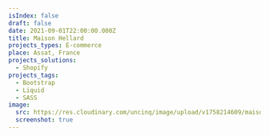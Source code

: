 ```yaml
---
isIndex: false
draft: false
date: 2021-09-01T22:00:00.000Z
title: Maison Hellard
projects_types: E-commerce
place: Assat, France
projects_solutions:
  - Shopify
projects_tags:
  - Bootstrap
  - Liquid
  - SASS
image:
  src: https://res.cloudinary.com/uncinq/image/upload/v1758214609/maisonhellard_bctp80.png
  screenshot: true
---
```

